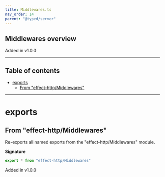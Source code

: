 ```yaml
---
title: Middlewares.ts
nav_order: 14
parent: "@typed/server"
---
```


## Middlewares overview

Added in v1.0.0

---

<h2 class="text-delta">Table of contents</h2>

- [exports](#exports)
  - [From "effect-http/Middlewares"](#from-effect-httpmiddlewares)

---

# exports

## From "effect-http/Middlewares"

Re-exports all named exports from the "effect-http/Middlewares" module.

**Signature**

```ts
export * from "effect-http/Middlewares"
```

Added in v1.0.0
